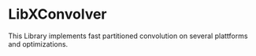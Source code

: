 LibXConvolver
=============

This Library implements fast partitioned convolution on several plattforms and optimizations. 
